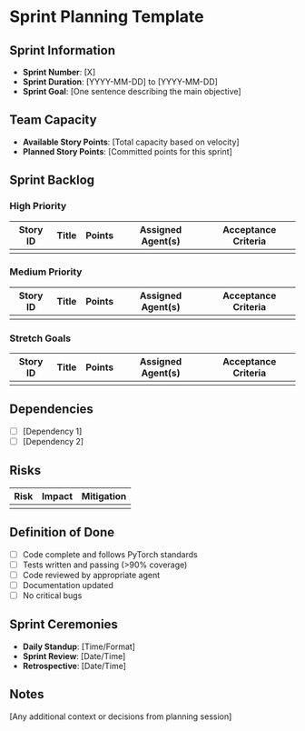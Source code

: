 # Sprint Planning Template

## Sprint Information
- **Sprint Number**: [X]
- **Sprint Duration**: [YYYY-MM-DD] to [YYYY-MM-DD]
- **Sprint Goal**: [One sentence describing the main objective]

## Team Capacity
- **Available Story Points**: [Total capacity based on velocity]
- **Planned Story Points**: [Committed points for this sprint]

## Sprint Backlog

### High Priority
| Story ID | Title | Points | Assigned Agent(s) | Acceptance Criteria |
|----------|-------|--------|-------------------|---------------------|
| | | | | |

### Medium Priority
| Story ID | Title | Points | Assigned Agent(s) | Acceptance Criteria |
|----------|-------|--------|-------------------|---------------------|
| | | | | |

### Stretch Goals
| Story ID | Title | Points | Assigned Agent(s) | Acceptance Criteria |
|----------|-------|--------|-------------------|---------------------|
| | | | | |

## Dependencies
- [ ] [Dependency 1]
- [ ] [Dependency 2]

## Risks
| Risk | Impact | Mitigation |
|------|--------|------------|
| | | |

## Definition of Done
- [ ] Code complete and follows PyTorch standards
- [ ] Tests written and passing (>90% coverage)
- [ ] Code reviewed by appropriate agent
- [ ] Documentation updated
- [ ] No critical bugs

## Sprint Ceremonies
- **Daily Standup**: [Time/Format]
- **Sprint Review**: [Date/Time]
- **Retrospective**: [Date/Time]

## Notes
[Any additional context or decisions from planning session]